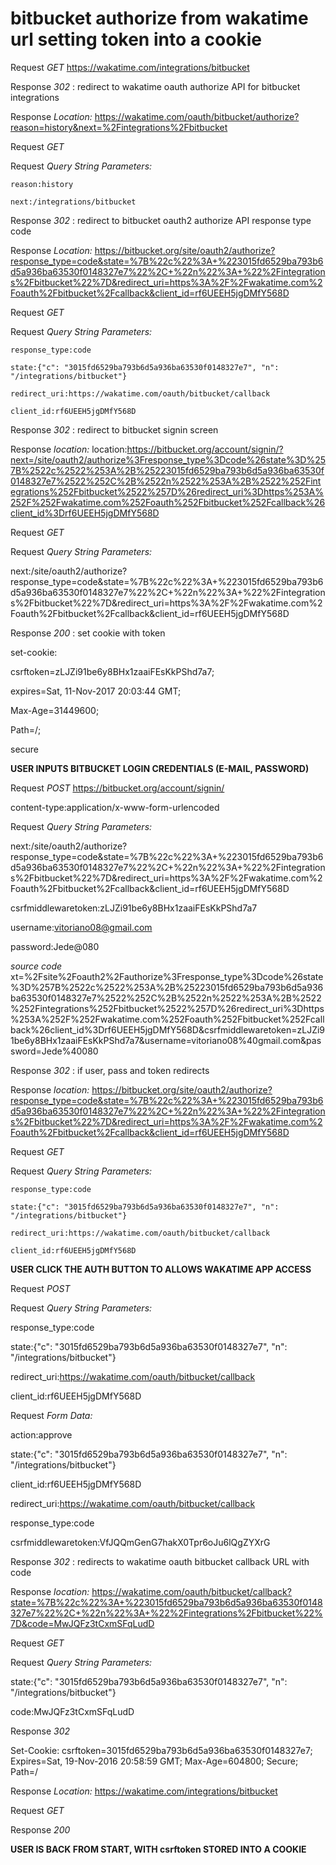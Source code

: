 # bitbucket authorize from wakatime url setting token into a cookie

Request *GET* https://wakatime.com/integrations/bitbucket

Response *302* : redirect to wakatime oauth authorize API for bitbucket integrations

Response *Location:* https://wakatime.com/oauth/bitbucket/authorize?reason=history&next=%2Fintegrations%2Fbitbucket

Request *GET*

Request *Query String Parameters:*

	reason:history

	next:/integrations/bitbucket

Response *302* : redirect to bitbucket oauth2 authorize API response type code

Response *Location:* https://bitbucket.org/site/oauth2/authorize?response_type=code&state=%7B%22c%22%3A+%223015fd6529ba793b6d5a936ba63530f0148327e7%22%2C+%22n%22%3A+%22%2Fintegrations%2Fbitbucket%22%7D&redirect_uri=https%3A%2F%2Fwakatime.com%2Foauth%2Fbitbucket%2Fcallback&client_id=rf6UEEH5jgDMfY568D

Request *GET*

Request *Query String Parameters:*

	response_type:code

	state:{"c": "3015fd6529ba793b6d5a936ba63530f0148327e7", "n": "/integrations/bitbucket"}

	redirect_uri:https://wakatime.com/oauth/bitbucket/callback

	client_id:rf6UEEH5jgDMfY568D

Response *302* : redirect to bitbucket signin screen 

Response *location:* location:https://bitbucket.org/account/signin/?next=/site/oauth2/authorize%3Fresponse_type%3Dcode%26state%3D%257B%2522c%2522%253A%2B%25223015fd6529ba793b6d5a936ba63530f0148327e7%2522%252C%2B%2522n%2522%253A%2B%2522%252Fintegrations%252Fbitbucket%2522%257D%26redirect_uri%3Dhttps%253A%252F%252Fwakatime.com%252Foauth%252Fbitbucket%252Fcallback%26client_id%3Drf6UEEH5jgDMfY568D 

Request *GET*

Request *Query String Parameters:*

next:/site/oauth2/authorize?response_type=code&state=%7B%22c%22%3A+%223015fd6529ba793b6d5a936ba63530f0148327e7%22%2C+%22n%22%3A+%22%2Fintegrations%2Fbitbucket%22%7D&redirect_uri=https%3A%2F%2Fwakatime.com%2Foauth%2Fbitbucket%2Fcallback&client_id=rf6UEEH5jgDMfY568D

Response *200* : set cookie with token

set-cookie:

csrftoken=zLJZi91be6y8BHx1zaaiFEsKkPShd7a7; 

expires=Sat, 11-Nov-2017 20:03:44 GMT; 

Max-Age=31449600; 

Path=/; 

secure

**USER INPUTS BITBUCKET LOGIN CREDENTIALS (E-MAIL, PASSWORD)**

Request *POST* https://bitbucket.org/account/signin/

content-type:application/x-www-form-urlencoded

Request *Query String Parameters:*

next:/site/oauth2/authorize?response_type=code&state=%7B%22c%22%3A+%223015fd6529ba793b6d5a936ba63530f0148327e7%22%2C+%22n%22%3A+%22%2Fintegrations%2Fbitbucket%22%7D&redirect_uri=https%3A%2F%2Fwakatime.com%2Foauth%2Fbitbucket%2Fcallback&client_id=rf6UEEH5jgDMfY568D

csrfmiddlewaretoken:zLJZi91be6y8BHx1zaaiFEsKkPShd7a7

username:vitoriano08@gmail.com

password:Jede@080

*source code*
xt=%2Fsite%2Foauth2%2Fauthorize%3Fresponse_type%3Dcode%26state%3D%257B%2522c%2522%253A%2B%25223015fd6529ba793b6d5a936ba63530f0148327e7%2522%252C%2B%2522n%2522%253A%2B%2522%252Fintegrations%252Fbitbucket%2522%257D%26redirect_uri%3Dhttps%253A%252F%252Fwakatime.com%252Foauth%252Fbitbucket%252Fcallback%26client_id%3Drf6UEEH5jgDMfY568D&csrfmiddlewaretoken=zLJZi91be6y8BHx1zaaiFEsKkPShd7a7&username=vitoriano08%40gmail.com&password=Jede%40080

Response *302* : if user, pass and token redirects 

Response *location:* https://bitbucket.org/site/oauth2/authorize?response_type=code&state=%7B%22c%22%3A+%223015fd6529ba793b6d5a936ba63530f0148327e7%22%2C+%22n%22%3A+%22%2Fintegrations%2Fbitbucket%22%7D&redirect_uri=https%3A%2F%2Fwakatime.com%2Foauth%2Fbitbucket%2Fcallback&client_id=rf6UEEH5jgDMfY568D

Request *GET*

Request *Query String Parameters:*

	response_type:code

	state:{"c": "3015fd6529ba793b6d5a936ba63530f0148327e7", "n": "/integrations/bitbucket"}
	
	redirect_uri:https://wakatime.com/oauth/bitbucket/callback
	
	client_id:rf6UEEH5jgDMfY568D

**USER CLICK THE AUTH BUTTON TO ALLOWS WAKATIME APP ACCESS**

Request *POST*

Request *Query String Parameters:*

response_type:code

state:{"c": "3015fd6529ba793b6d5a936ba63530f0148327e7", "n": "/integrations/bitbucket"}

redirect_uri:https://wakatime.com/oauth/bitbucket/callback

client_id:rf6UEEH5jgDMfY568D

Request *Form Data:*

action:approve

state:{"c": "3015fd6529ba793b6d5a936ba63530f0148327e7", "n": "/integrations/bitbucket"}

client_id:rf6UEEH5jgDMfY568D

redirect_uri:https://wakatime.com/oauth/bitbucket/callback

response_type:code

csrfmiddlewaretoken:VfJQQmGenG7hakX0Tpr6oJu6lQgZYXrG

Response *302* : redirects to wakatime oauth bitbucket callback URL with code

Response *location:* https://wakatime.com/oauth/bitbucket/callback?state=%7B%22c%22%3A+%223015fd6529ba793b6d5a936ba63530f0148327e7%22%2C+%22n%22%3A+%22%2Fintegrations%2Fbitbucket%22%7D&code=MwJQFz3tCxmSFqLudD

Request *GET*

Request *Query String Parameters:*

state:{"c": "3015fd6529ba793b6d5a936ba63530f0148327e7", "n": "/integrations/bitbucket"}

code:MwJQFz3tCxmSFqLudD

Response *302*

Set-Cookie:
csrftoken=3015fd6529ba793b6d5a936ba63530f0148327e7; 
Expires=Sat, 19-Nov-2016 20:58:59 GMT; 
Max-Age=604800; 
Secure; 
Path=/

Response *Location:* https://wakatime.com/integrations/bitbucket

Request *GET*

Response *200*

**USER IS BACK FROM START, WITH csrftoken STORED INTO A COOKIE**
